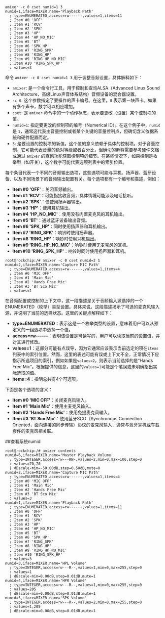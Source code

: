 ```
amixer -c 0 cset numid=1 3
numid=1,iface=MIXER,name='Playback Path'
  ; type=ENUMERATED,access=rw------,values=1,items=11
  ; Item #0 'OFF'
  ; Item #1 'RCV'
  ; Item #2 'SPK'
  ; Item #3 'HP'
  ; Item #4 'HP_NO_MIC'
  ; Item #5 'BT'
  ; Item #6 'SPK_HP'
  ; Item #7 'RING_SPK'
  ; Item #8 'RING_HP'
  ; Item #9 'RING_HP_NO_MIC'
  ; Item #10 'RING_SPK_HP'
  : values=3
```

命令 `amixer -c 0 cset numid=1 3` 用于调整音频设置，具体解释如下：

- `amixer`: 是一个命令行工具，用于控制和查询ALSA（Advanced Linux Sound Architecture，高级Linux声音体系结构）音频设备的混合器设置。
- `-c 0`: 这个参数指定了要操作的声卡编号。在这里，`0` 表示第一块声卡。如果有多个声卡，数字可以相应增加。
- `cset`: 是 `amixer` 命令中的一个动作标志，表示要更改（设置）某个控制项的值。
- `numid=1`: 指定要更改的控制项的编号（Numerical ID）。在这个例子中，`numid` 是 `1`，通常这代表主音量控制或者某个关键的音量控制点，但确切含义依据系统和硬件配置而定。
- `3`: 是要设置的控制项的新值。这个值的意义依赖于具体的控制项。对于音量控制，它可能代表音量的绝对等级或者百分比，但确切的解释需要参考硬件文档或通过 `amixer` 的查询功能获取控制项的细节。在某些情况下，如果控制是枚举型（如开关），这个数字可能代表选项列表中的索引位置。



每个条目代表一个不同的音频输出选项，这些选项可能与耳机、扬声器、蓝牙设备、以及不同场景下的音频输出配置有关。每个选项都有一个编号和描述，例如：

- **Item #0 'OFF'**：关闭音频输出。
- **Item #1 'RCV'**：可能指接收音频，具体情境可能涉及电话接听。
- **Item #2 'SPK'**：仅使用扬声器输出。
- **Item #3 'HP'**：使用耳机输出。
- **Item #4 'HP_NO_MIC'**：使用没有内置麦克风的耳机输出。
- **Item #5 'BT'**：通过蓝牙设备输出音频。
- **Item #6 'SPK_HP'**：同时使用扬声器和耳机输出。
- **Item #7 'RING_SPK'**：响铃时使用扬声器。
- **Item #8 'RING_HP'**：响铃时使用耳机输出。
- **Item #9 'RING_HP_NO_MIC'**：响铃时使用无麦克风的耳机。
- **Item #10 'RING_SPK_HP'**：响铃时同时使用扬声器和耳机。







```
root@rockchip:/# amixer -c 0 cset numid=2 1
numid=2,iface=MIXER,name='Capture MIC Path'
  ; type=ENUMERATED,access=rw------,values=1,items=4
  ; Item #0 'MIC OFF'
  ; Item #1 'Main Mic'
  ; Item #2 'Hands Free Mic'
  ; Item #3 'BT Sco Mic'
  : values=1
```



在音频配置或控制的上下文中，这一段描述是关于音频输入源选择的一个ENUMERATED（枚举）类型设置。具体来说，这段描述揭示了可选的麦克风输入源，并说明了当前的选择状态。这里的关键点解释如下：

- **type=ENUMERATED**：表示这是一个枚举类型的设置，意味着用户可以从预定义的一组选项中选择一个值。
- **access=rw------**：表明该设置是可读写的，用户可以读取当前的设置值，并对其进行修改。
- **values=1**：这部分可能有点误导，因为它通常应该表示当前选定的项在`items`列表中的索引位置。然而，这里的表述可能有误或上下文不全，正常情况下应指示所选项目的索引，例如如果是`values=2`，则表示当前选择的是“Hands Free Mic”。根据提供的信息，这里的`values=1`可能是个笔误或未明确指出实际选取的值。
- **items=4**：指明总共有4个可选项。

下面是各个选项的含义：

- **Item #0 'MIC OFF'**：关闭麦克风输入。
- **Item #1 'Main Mic'**：使用主麦克风输入。
- **Item #2 'Hands Free Mic'**：使用免提麦克风输入。
- **Item #3 'BT Sco Mic'**：使用蓝牙SCO（Synchronous Connection Oriented，面向连接的同步传输）协议的麦克风输入，通常与蓝牙耳机或车载套件的麦克风相关联。



##查看系统numid

```
root@rockchip:/# amixer contents
numid=6,iface=MIXER,name='Master Playback Volume'
  ; type=INTEGER,access=rw---RW-,values=2,min=0,max=100,step=0
  : values=70,70
  | dBscale-min=-50.00dB,step=0.50dB,mute=0
numid=2,iface=MIXER,name='Capture MIC Path'
  ; type=ENUMERATED,access=rw------,values=1,items=4
  ; Item #0 'MIC OFF'
  ; Item #1 'Main Mic'
  ; Item #2 'Hands Free Mic'
  ; Item #3 'BT Sco Mic'
  : values=3
numid=1,iface=MIXER,name='Playback Path'
  ; type=ENUMERATED,access=rw------,values=1,items=11
  ; Item #0 'OFF'
  ; Item #1 'RCV'
  ; Item #2 'SPK'
  ; Item #3 'HP'
  ; Item #4 'HP_NO_MIC'
  ; Item #5 'BT'
  ; Item #6 'SPK_HP'
  ; Item #7 'RING_SPK'
  ; Item #8 'RING_HP'
  ; Item #9 'RING_HP_NO_MIC'
  ; Item #10 'RING_SPK_HP'
  : values=3
numid=3,iface=MIXER,name='HPL Volume'
  ; type=INTEGER,access=rw---R--,values=1,min=0,max=255,step=0
  : values=1
  | dBscale-min=0.00dB,step=0.01dB,mute=1
numid=4,iface=MIXER,name='HPR Volume'
  ; type=INTEGER,access=rw---R--,values=1,min=0,max=255,step=0
  : values=205
  | dBscale-min=0.00dB,step=0.01dB,mute=1
numid=5,iface=MIXER,name='SPK Volume'
  ; type=INTEGER,access=rw---R--,values=2,min=0,max=255,step=0
  : values=1,205
  | dBscale-min=0.00dB,step=0.01dB,mute=1
```




